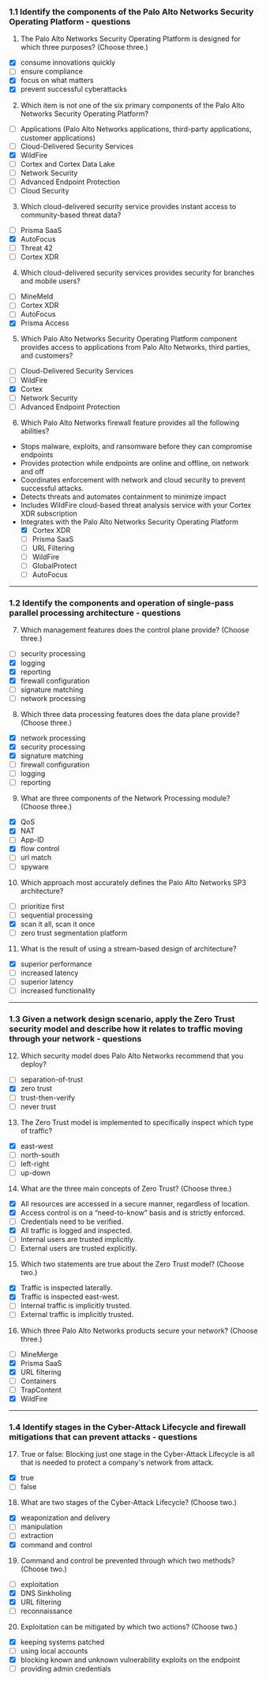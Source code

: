 ### 1.1 Identify the components of the Palo Alto Networks Security Operating Platform - questions

1. The Palo Alto Networks Security Operating Platform is designed for which three purposes? (Choose three.)
+ [x] consume innovations quickly
+ [ ] ensure compliance
+ [x] focus on what matters
+ [x] prevent successful cyberattacks
2. Which item is not one of the six primary components of the Palo Alto Networks Security Operating Platform?
+ [ ] Applications (Palo Alto Networks applications, third-party applications, customer applications)
+ [ ] Cloud-Delivered Security Services
+ [x] WildFire
+ [ ] Cortex and Cortex Data Lake
+ [ ] Network Security
+ [ ] Advanced Endpoint Protection
+ [ ] Cloud Security
3. Which cloud-delivered security service provides instant access to community-based threat data?
+ [ ] Prisma SaaS
+ [x] AutoFocus
+ [ ] Threat 42
+ [ ] Cortex XDR
4. Which cloud-delivered security services provides security for branches and mobile users?
+ [ ] MineMeld
+ [ ] Cortex XDR
+ [ ] AutoFocus
+ [x] Prisma Access
5. Which Palo Alto Networks Security Operating Platform component provides access to applications from Palo Alto Networks, third parties, and customers?
+ [ ] Cloud-Delivered Security Services
+ [ ] WildFire
+ [x] Cortex
+ [ ] Network Security
+ [ ] Advanced Endpoint Protection
6. Which Palo Alto Networks firewall feature provides all the following abilities?
+ Stops malware, exploits, and ransomware before they can compromise endpoints
+ Provides protection while endpoints are online and offline, on network and off
+ Coordinates enforcement with network and cloud security to prevent successful attacks.
+ Detects threats and automates containment to minimize impact
+ Includes WildFire cloud-based threat analysis service with your Cortex XDR subscription
+ Integrates with the Palo Alto Networks Security Operating Platform
  - [x] Cortex XDR
  - [ ] Prisma SaaS
  - [ ] URL Filtering
  - [ ] WildFire
  - [ ] GlobalProtect
  - [ ] AutoFocus
___

### 1.2 Identify the components and operation of single-pass parallel processing architecture - questions

7. Which management features does the control plane provide? (Choose three.)
+ [ ] security processing
+ [x] logging
+ [x] reporting
+ [x] firewall configuration
+ [ ] signature matching
+ [ ] network processing
8. Which three data processing features does the data plane provide? (Choose three.)
+ [x] network processing
+ [x] security processing
+ [x] signature matching
+ [ ] firewall configuration
+ [ ] logging
+ [ ] reporting
9. What are three components of the Network Processing module? (Choose three.)
+ [x] QoS
+ [x] NAT
+ [ ] App-ID
+ [x] flow control
+ [ ] url match
+ [ ] spyware
10. Which approach most accurately defines the Palo Alto Networks SP3 architecture?
+ [ ] prioritize first
+ [ ] sequential processing
+ [x] scan it all, scan it once
+ [ ] zero trust segmentation platform
11. What is the result of using a stream-based design of architecture?
+ [x] superior performance
+ [ ] increased latency
+ [ ] superior latency
+ [ ] increased functionality
___

### 1.3 Given a network design scenario, apply the Zero Trust security model and describe how it relates to traffic moving through your network - questions

12. Which security model does Palo Alto Networks recommend that you deploy?
+ [ ] separation-of-trust
+ [x] zero trust
+ [ ] trust-then-verify
+ [ ] never trust
13. The Zero Trust model is implemented to specifically inspect which type of traffic?
+ [x] east-west
+ [ ] north-south
+ [ ] left-right
+ [ ] up-down
14. What are the three main concepts of Zero Trust? (Choose three.)
+ [x] All resources are accessed in a secure manner, regardless of location.
+ [x] Access control is on a “need-to-know” basis and is strictly enforced.
+ [ ] Credentials need to be verified.
+ [x] All traffic is logged and inspected.
+ [ ] Internal users are trusted implicitly.
+ [ ] External users are trusted explicitly.
15. Which two statements are true about the Zero Trust model? (Choose two.)
+ [x] Traffic is inspected laterally.
+ [x] Traffic is inspected east-west.
+ [ ] Internal traffic is implicitly trusted.
+ [ ] External traffic is implicitly trusted.
16. Which three Palo Alto Networks products secure your network? (Choose three.)
+ [ ] MineMerge
+ [x] Prisma SaaS
+ [x] URL filtering
+ [ ] Containers
+ [ ] TrapContent
+ [x] WildFire
___

### 1.4 Identify stages in the Cyber-Attack Lifecycle and firewall mitigations that can prevent attacks - questions

17. True or false: Blocking just one stage in the Cyber-Attack Lifecycle is all that is needed to protect a company's network from attack.
+ [x] true
+ [ ] false
18. What are two stages of the Cyber-Attack Lifecycle? (Choose two.)
+ [x] weaponization and delivery
+ [ ] manipulation
+ [ ] extraction
+ [x] command and control
19. Command and control be prevented through which two methods? (Choose two.)
+ [ ] exploitation
+ [x] DNS Sinkholing
+ [x] URL filtering
+ [ ] reconnaissance
20. Exploitation can be mitigated by which two actions? (Choose two.)
+ [x] keeping systems patched
+ [ ] using local accounts
+ [x] blocking known and unknown vulnerability exploits on the endpoint
+ [ ] providing admin credentials
